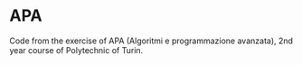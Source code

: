# APA
Code from the exercise of APA (Algoritmi e programmazione avanzata), 2nd year course of Polytechnic of Turin.
